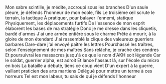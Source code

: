 Mon sabre scintille, je médite, accroupi sous les branches
D'un saule pleure, je défends l'honneur de mon école, fils
Le troisième œil scrute le terrain, la tactique
À pratiquer, pour balayer l'ennemi, statique
Physiquement, les déplacements furtifs
De l'essence de mon esprit élaborent les bases de ma stratégie
Donc je me dresse dans les cliquetis, bardé d'armes
J'ai une armée entière sous le charme
Prête à mourir, à la gloire de mon étendard
J'ai rassemblé la clique des valeureux guerriers barbares
Dare-dare j'ai envoyé paître les lettres
Pourchassé les traîtres, selon l'enseignement de mes maîtres
Sans relâche, je crache des cendres
Et poursuivrai les massacres jusqu'à ce que le nom d'AKH soit légende
Car le soldat, guerrier alpha, est adroit
Et lance l'assaut là, sur l'école du micro en bois
La bataille a débuté, tiens ce coup vient
D'un expert à la guerre, vaillant praticien des arts martiens
Délégué pour mettre un terme à ces horreurs
Tel est mon labeur, tu sais de qui je défends l'honneur